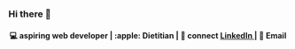 ### Hi there 👋

</p>

<h4 align="center">
💻 aspiring web developer |  :apple:  Dietitian  |  🌱 connect <a href="https://www.linkedin.com/in/li-chen-41174b11a" target="_blank"> LinkedIn </a> | 
   💬 Email 

</h4>


  
 

  





<!--
**likachu99/likachu99** is a ✨ _special_ ✨ repository because its `README.md` (this file) appears on your GitHub profile.

 
Email [likachu@gmail.com](mailto:likachu@gmail.com) to get in touch
 </h4>
  

Here are some ideas to get you started:

- 🔭 I’m currently working on ...
- 🌱 I’m currently learning ...
- 👯 I’m looking to collaborate on ...
- 🤔 I’m looking for help with ...
- 💬 Ask me about ...
- 📫 How to reach me: ...
- 😄 Pronouns: ...
- ⚡ Fun fact: ...
-->
